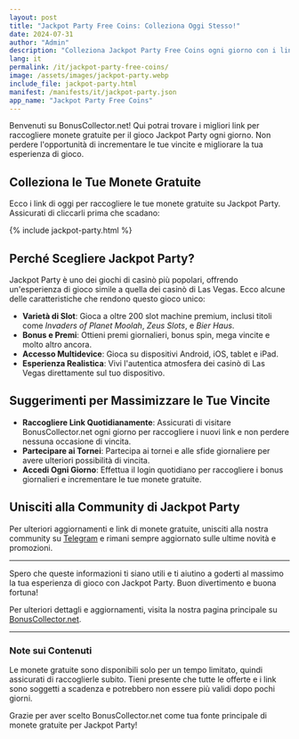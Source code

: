 ```yaml
---
layout: post
title: "Jackpot Party Free Coins: Colleziona Oggi Stesso!"
date: 2024-07-31
author: "Admin"
description: "Colleziona Jackpot Party Free Coins ogni giorno con i link sicuri. Ottieni monete gratuite per partecipare a giochi da casinò e vincere vantaggi esclusivi."
lang: it
permalink: /it/jackpot-party-free-coins/
image: /assets/images/jackpot-party.webp
include_file: jackpot-party.html
manifest: /manifests/it/jackpot-party.json
app_name: "Jackpot Party Free Coins"
---
```


Benvenuti su BonusCollector.net! Qui potrai trovare i migliori link per raccogliere monete gratuite per il gioco Jackpot Party ogni giorno. Non perdere l'opportunità di incrementare le tue vincite e migliorare la tua esperienza di gioco.

## Colleziona le Tue Monete Gratuite

Ecco i link di oggi per raccogliere le tue monete gratuite su Jackpot Party. Assicurati di cliccarli prima che scadano:

{% include jackpot-party.html %}

## Perché Scegliere Jackpot Party?

Jackpot Party è uno dei giochi di casinò più popolari, offrendo un'esperienza di gioco simile a quella dei casinò di Las Vegas. Ecco alcune delle caratteristiche che rendono questo gioco unico:

- **Varietà di Slot**: Gioca a oltre 200 slot machine premium, inclusi titoli come *Invaders of Planet Moolah*, *Zeus Slots*, e *Bier Haus*.
- **Bonus e Premi**: Ottieni premi giornalieri, bonus spin, mega vincite e molto altro ancora.
- **Accesso Multidevice**: Gioca su dispositivi Android, iOS, tablet e iPad.
- **Esperienza Realistica**: Vivi l'autentica atmosfera dei casinò di Las Vegas direttamente sul tuo dispositivo.

## Suggerimenti per Massimizzare le Tue Vincite

- **Raccogliere Link Quotidianamente**: Assicurati di visitare BonusCollector.net ogni giorno per raccogliere i nuovi link e non perdere nessuna occasione di vincita.
- **Partecipare ai Tornei**: Partecipa ai tornei e alle sfide giornaliere per avere ulteriori possibilità di vincita.
- **Accedi Ogni Giorno**: Effettua il login quotidiano per raccogliere i bonus giornalieri e incrementare le tue monete gratuite.

## Unisciti alla Community di Jackpot Party

Per ulteriori aggiornamenti e link di monete gratuite, unisciti alla nostra community su [Telegram](https://t.me) e rimani sempre aggiornato sulle ultime novità e promozioni.

---

Spero che queste informazioni ti siano utili e ti aiutino a goderti al massimo la tua esperienza di gioco con Jackpot Party. Buon divertimento e buona fortuna!

Per ulteriori dettagli e aggiornamenti, visita la nostra pagina principale su [BonusCollector.net](https://bonuscollector.net/it/).

---

### Note sui Contenuti

Le monete gratuite sono disponibili solo per un tempo limitato, quindi assicurati di raccoglierle subito. Tieni presente che tutte le offerte e i link sono soggetti a scadenza e potrebbero non essere più validi dopo pochi giorni.

Grazie per aver scelto BonusCollector.net come tua fonte principale di monete gratuite per Jackpot Party!